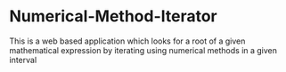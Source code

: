 Numerical-Method-Iterator
=========================

This is a web based application which looks for a root of a given mathematical expression by iterating using numerical methods in a given interval
